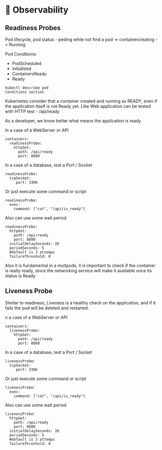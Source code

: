# 🔭 Observability

## Readiness Probes

Pod lifecycle, pod status - peding while not find a pod -> containercreating -> Running

Pod Conditions:

* PodScheduled
* Initialized
* ContainersReady
* Ready

```
kubectl describe pod
Conditions section
```

Kubernetes consider that a container created and running as READY, even if the application itself is not Ready yet.  Like Web application can be tested with HTTP test - /api/ready&#x20;

As a developer, we know better what means the application is ready

In a case of a WebServer or API

```
containers:
  readinessProbe:
    httpGet:
      path: /api/ready
      port: 8080
```

In a case of a database, test a Port / Socket

```
readinessProbe:
  tcpSocket:
     port: 3306
```

Or just execute some command or script

```
readinessProbe:
  exec:
    command: ["cat", "/api/is_ready"]
```

Also can use some wait period

```
readinessProbe:
  httpGet:
    path: /api/ready
    port: 8080
  initialDelaySeconds: 20
  periodSeconds: 5
  #default is 3 attemps
  failureThreshold: 8 
```

Also it is fundamental in a multpods, it is important to check if the container is really ready, since the networking service will make it available once its status is Ready



## Liveness Probe

Similar to readiness, Liveness is a healthy check on the application, and if it fails the pod will be deleted and restarted.

n a case of a WebServer or API

```
containers:
  livenessProbe:
    httpGet:
      path: /api/ready
      port: 8080
```

In a case of a database, test a Port / Socket

```
livenessProbe:
  tcpSocket:
     port: 3306
```

Or just execute some command or script

```
livenessProbe:
  exec:
    command: ["cat", "/api/is_ready"]
```

Also can use some wait period

```
livenessProbe:
  httpGet:
    path: /api/ready
    port: 8080
  initialDelaySeconds: 20
  periodSeconds: 5
  #default is 3 attemps
  failureThreshold: 8 
```


